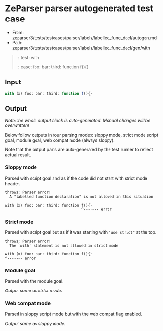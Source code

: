 # ZeParser parser autogenerated test case

- From: zeparser3/tests/testcases/parser/labels/labelled_func_decl/autogen.md
- Path: zeparser3/tests/testcases/parser/labels/labelled_func_decl/gen/with

> :: test: with
>
> :: case: foo: bar: third: function f(){}

## Input


`````js
with (x) foo: bar: third: function f(){}
`````

## Output

_Note: the whole output block is auto-generated. Manual changes will be overwritten!_

Below follow outputs in four parsing modes: sloppy mode, strict mode script goal, module goal, web compat mode (always sloppy).

Note that the output parts are auto-generated by the test runner to reflect actual result.

### Sloppy mode

Parsed with script goal and as if the code did not start with strict mode header.

`````
throws: Parser error!
  A "labelled function declaration" is not allowed in this situation

with (x) foo: bar: third: function f(){}
                                   ^------- error
`````

### Strict mode

Parsed with script goal but as if it was starting with `"use strict"` at the top.

`````
throws: Parser error!
  The `with` statement is not allowed in strict mode

with (x) foo: bar: third: function f(){}
^------- error
`````


### Module goal

Parsed with the module goal.

_Output same as strict mode._

### Web compat mode

Parsed in sloppy script mode but with the web compat flag enabled.

_Output same as sloppy mode._
